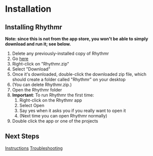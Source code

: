 Installation
======

## Installing Rhythmr

**Note: since this is not from the app store, you won't be able to simply download and run it; see below.**

1. Delete any previously-installed copy of Rhythmr
1. Go <a href="https://drive.google.com/drive/folders/1W6Vl_5WIIZrt0X9-fma3C0XrTg8mViJ3?usp=sharing" target="_blank">here</a>
1. Right-click on "Rhythmr.zip"
1. Select "Download"
1. Once it's downloaded, double-click the downloaded zip file, which should create a folder called "Rhythmr" on your desktop
1. (You can delete Rhythmr.zip.)
1. Open the Rhythmr folder
1. **Important**: To run Rhythmr the first time:
   1. Right-click on the Rhythmr app
   1. Select Open
   1. Say yes when it asks you if you really want to open it
   1. (Next time you can open Rhythmr normally)
1. Double click the app or one of the projects

## Next Steps

[Instructions](Instructions.md)
[Troubleshooting](Troubleshooting.md)
